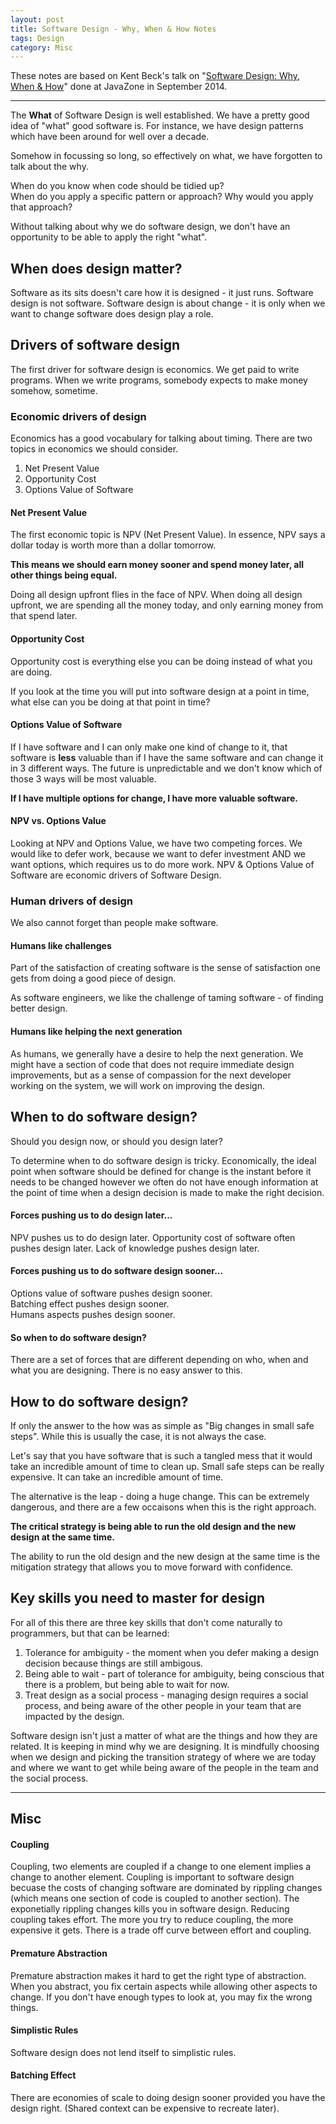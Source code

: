 ```yaml
---
layout: post
title: Software Design - Why, When & How Notes
tags: Design
category: Misc
---
```


These notes are based on Kent Beck's talk on "[Software Design: Why, When & How](https://vimeo.com/105771493)" done at JavaZone in September 2014.

------------------------------------------------------------------------

The **What** of Software Design is well established. We have a pretty good idea of "what" good software is. For instance, we have design patterns which have been around for well over a decade. 

Somehow in focussing so long, so effectively on what, we have forgotten to talk about the why.

When do you know when code should be tidied up?  
When do you apply a specific pattern or approach? 
Why would you apply that approach?  

Without talking about why we do software design, we don't have an opportunity to be able to apply the right "what".

## When does design matter? ##

Software as its sits doesn't care how it is designed - it just runs. 
Software design is not software. Software design is about change - it is only when we want to change software does design play a role.

## Drivers of software design ##

The first driver for software design is economics. We get paid to write programs. When we write programs, somebody expects to make money somehow, sometime.  

### Economic drivers of design ###

Economics has a good vocabulary for talking about timing.
There are two topics in economics we should consider.

1. Net Present Value  
2. Opportunity Cost
3. Options Value of Software  

#### Net Present Value ####

The first economic topic is NPV (Net Present Value). In essence, NPV says a dollar today is worth more than a dollar tomorrow. 

**This means we should earn money sooner and spend money later, all other things being equal.**  

Doing all design upfront flies in the face of NPV. When doing all design upfront, we are spending all the money today, and only earning money from that spend later.

#### Opportunity Cost ####

Opportunity cost is everything else you can be doing instead of what you are doing. 

If you look at the time you will put into software design at a point in time, what else can you be doing at that point in time?

#### Options Value of Software ####

If I have software and I can only make one kind of change to it, that software is **less** valuable than if I have the same software and can change it in 3 different ways. The future is unpredictable and we don't know which of those 3 ways will be most valuable. 

**If I have multiple options for change, I have more valuable software.**  

#### NPV vs. Options Value ####

Looking at NPV and Options Value, we have two competing forces. We would like to defer work, because we want to defer investment AND we want options, which requires us to do more work. NPV & Options Value of Software are economic drivers of Software Design.

### Human drivers of design ###

We also cannot forget than people make software. 

#### Humans like challenges ####

Part of the satisfaction of creating software is the sense of satisfaction one gets from doing a good piece of design. 

As software engineers, we like the challenge of taming software - of finding better design.

#### Humans like helping the next generation ####

As humans, we generally have a desire to help the next generation. We might have a section of code that does not require immediate design improvements, but as a sense of compassion for the next developer working on the system, we will work on improving the design.

## When to do software design? ##

Should you design now, or should you design later?  

To determine when to do software design is tricky. Economically, the ideal point when software should be defined for change is the instant before it needs to be changed however we often do not have enough information at the point of time when a design decision is made to make the right decision. 

#### Forces pushing us to do design later... ####

NPV pushes us to do design later.
Opportunity cost of software often pushes design later.
Lack of knowledge pushes design later.

#### Forces pushing us to do software design sooner... ####

Options value of software pushes design sooner.  
Batching effect pushes design sooner.  
Humans aspects pushes design sooner.

#### So when to do software design? ####

There are a set of forces that are different depending on who, when and what you are designing. There is no easy answer to this.  

## How to do software design? ##

If only the answer to the how was as simple as "Big changes in small safe steps". While this is usually the case, it is not always the case.  

Let's say that you have software that is such a tangled mess that it would take an incredible amount of time to clean up. Small safe steps can be really expensive. It can take an incredible amount of time.

The alternative is the leap - doing a huge change. This can be extremely dangerous, and there are a few occaisons when this is the right approach.  

**The critical strategy is being able to run the old design and the new design at the same time.**

The ability to run the old design and the new design at the same time is the mitigation strategy that allows you to move forward with confidence.

## Key skills you need to master for design ##

For all of this there are three key skills that don't come naturally to programmers, but that can be learned:

1. Tolerance for ambiguity - the moment when you defer making a design decision because things are still ambigous.  
2. Being able to wait - part of tolerance for ambiguity, being conscious that there is a problem, but being able to wait for now.  
3. Treat design as a social process - managing design requires a social process, and being aware of the other people in your team that are impacted by the design.  

Software design isn't just a matter of what are the things and how they are related. It is keeping in mind why we are designing. It is mindfully choosing when we design and picking the transition strategy of where we are today and where we want to get while being aware of the people in the team and the social process.

------------------------------------------------------------------------

## Misc ##

#### Coupling ####

Coupling, two elements are coupled if a change to one element implies a change to another element.
Coupling is important to software design becuase the costs of changing software are dominated by rippling changes (which means one section of code is coupled to another section). The exponetially rippling changes kills you in software design. Reducing coupling takes effort. The more you try to reduce coupling, the more expensive it gets. There is a trade off curve between effort and coupling.

#### Premature Abstraction ####

Premature abstraction makes it hard to get the right type of abstraction. When you abstract, you fix certain aspects while allowing other aspects to change. If you don't have enough types to look at, you may fix the wrong things.

#### Simplistic Rules ####

Software design does not lend itself to simplistic rules.

#### Batching Effect ####

There are economies of scale to doing design sooner provided you have the design right. (Shared context can be expensive to recreate later).
